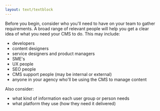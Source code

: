```yaml
---
layout: text/textblock
---
```

Before you begin, consider who you'll need to have on your team to gather requirements. A broad range of relevant people will help you get a clear idea of what you need your CMS to do. This may include:
- developers
- content designers
- service designers and product managers
- SME's
- UX people
- SEO people
- CMS support people (may be internal or external)
- anyone in your agency who'll be using the CMS to manage content

Also consider:
- what kind of information each user group or person needs
- what platform they use (how they need it delivered)
